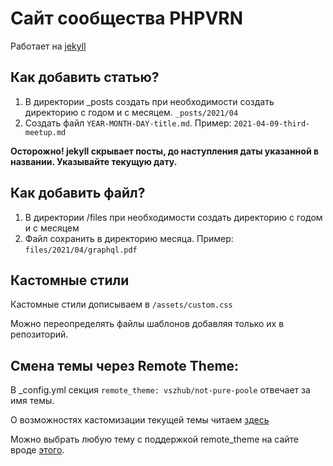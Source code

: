 # Сайт сообщества PHPVRN 

Работает на [jekyll](https://jekyllrb.com/docs/)

## Как добавить статью?

1. В директории _posts создать при необходимости создать директорию с годом и с месяцем. `_posts/2021/04`
1. Создать файл `YEAR-MONTH-DAY-title.md`. Пример: `2021-04-09-third-meetup.md`

**Осторожно! jekyll скрывает посты, до наступления даты указанной в названии. Указывайте текущую дату.**

## Как добавить файл?

1. В директории /files при необходимости создать директорию с годом и с месяцем
1. Файл сохранить в директорию месяца. Пример: `files/2021/04/graphql.pdf`

## Кастомные стили

Кастомные стили дописываем в `/assets/custom.css`

Можно переопределять файлы шаблонов добавляя только их в репозиторий.

## Смена темы через Remote Theme: 

В _config.yml секция `remote_theme: vszhub/not-pure-poole` отвечает за имя темы.

О возможностях кастомизации текущей темы читаем [здесь](https://github.com/vszhub/not-pure-poole)

Можно выбрать любую тему с поддержкой remote_theme на сайте вроде [этого](http://jekyllthemes.org/). 

